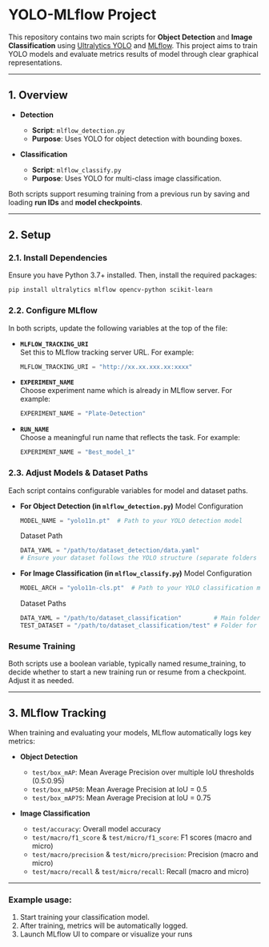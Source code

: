 # YOLO-MLflow Project

This repository contains two main scripts for **Object Detection** and **Image Classification** using [Ultralytics YOLO](https://docs.ultralytics.com/) and [MLflow](https://mlflow.org/). This project aims to train YOLO models and evaluate metrics results of model through clear graphical representations.

---

## 1. Overview

- **Detection**  
  - **Script**: `mlflow_detection.py`  
  - **Purpose**: Uses YOLO for object detection with bounding boxes.

- **Classification**  
  - **Script**: `mlflow_classify.py`  
  - **Purpose**: Uses YOLO for multi-class image classification.

Both scripts support resuming training from a previous run by saving and loading **run IDs** and **model checkpoints**.

---

## 2. Setup

### 2.1. Install Dependencies

Ensure you have Python 3.7+ installed. Then, install the required packages:
```bash
pip install ultralytics mlflow opencv-python scikit-learn
```

### 2.2. Configure MLflow

In both scripts, update the following variables at the top of the file:

- **`MLFLOW_TRACKING_URI`**  
  Set this to MLflow tracking server URL. For example:
    ```python
    MLFLOW_TRACKING_URI = "http://xx.xx.xxx.xx:xxxx"

- **`EXPERIMENT_NAME`**  
  Choose experiment name which is already in MLflow server. For example:
  ```python
  EXPERIMENT_NAME = "Plate-Detection"

- **`RUN_NAME`**  
  Choose a meaningful run name that reflects the task. For example:
  ```python
  EXPERIMENT_NAME = "Best_model_1"

### 2.3. Adjust Models & Dataset Paths

Each script contains configurable variables for model and dataset paths.

- **For Object Detection (in `mlflow_detection.py`)**
  Model Configuration
  ```python
  MODEL_NAME = "yolo11n.pt"  # Path to your YOLO detection model
  ```
  Dataset Path
  ```python
  DATA_YAML = "/path/to/dataset_detection/data.yaml"
  # Ensure your dataset follows the YOLO structure (separate folders for images and labels).
  ```

- **For Image Classification (in `mlflow_classify.py`)**
  Model Configuration
  ```python
  MODEL_ARCH = "yolo11n-cls.pt"  # Path to your YOLO classification model
  ```
  Dataset Paths
  ```python
  DATA_YAML = "/path/to/dataset_classification"         # Main folder for classification dataset
  TEST_DATASET = "/path/to/dataset_classification/test" # Folder for testing images
  ```

### Resume Training
Both scripts use a boolean variable, typically named resume_training, to decide whether to start a new training run or resume from a checkpoint. Adjust it as needed.

---

## 3. MLflow Tracking

When training and evaluating your models, MLflow automatically logs key metrics:

- **Object Detection**   
  - `test/box_mAP`: Mean Average Precision over multiple IoU thresholds (0.5:0.95)  
  - `test/box_mAP50`: Mean Average Precision at IoU = 0.5 
  - `test/box_mAP75`: Mean Average Precision at IoU = 0.75

- **Image Classification**  
  - `test/accuracy`: Overall model accuracy  
  - `test/macro/f1_score` & `test/micro/f1_score`: F1 scores (macro and micro)  
  - `test/macro/precision` & `test/micro/precision`: Precision (macro and micro)  
  - `test/macro/recall` & `test/micro/recall`: Recall (macro and micro)

---

### Example usage:
1. Start training your classification model.
2. After training, metrics will be automatically logged.
3. Launch MLflow UI to compare or visualize your runs
